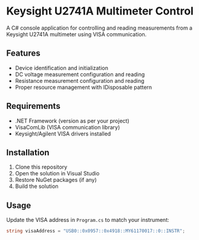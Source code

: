 # Keysight U2741A Multimeter Control

A C# console application for controlling and reading measurements from a Keysight U2741A multimeter using VISA communication.

## Features

- Device identification and initialization
- DC voltage measurement configuration and reading
- Resistance measurement configuration and reading
- Proper resource management with IDisposable pattern

## Requirements

- .NET Framework (version as per your project)
- VisaComLib (VISA communication library)
- Keysight/Agilent VISA drivers installed

## Installation

1. Clone this repository
2. Open the solution in Visual Studio
3. Restore NuGet packages (if any)
4. Build the solution

## Usage

Update the VISA address in `Program.cs` to match your instrument:

```csharp
string visaAddress = "USB0::0x0957::0x4918::MY61170017::0::INSTR";
